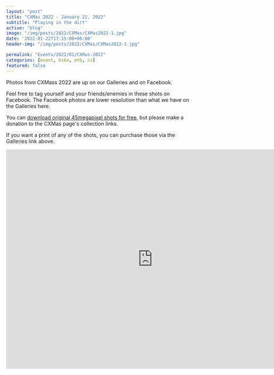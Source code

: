 ```yaml
---
layout: "post"
title: "CXMas 2022 - January 22, 2022"
subtitle: "Playing in the dirt"
active: "blog"
image: "/img/posts/2022/CXMas/CXMas2022-1.jpg"
date: '2022-01-22T17:15:00+00:00'
header-img: "/img/posts/2022/CXMas/CXMas2022-1.jpg"

permalink: "Events/2022/01/CXMas-2022"
categories: [event, bike, mtb, cx]
featured: false
---
```


Photos from CXMass 2022 are up on our Galleries and on Facebook.

Feel free to tag yourself and your friends/enemies in these shots on Facebook. The Facebook photos are lower resolution than what we have on the Galleries here.

You can [download original 45megapixel shots for free](https://photos.rainbowmarks.com/2022/Bikes/CXMas-1-22-2022/), but please make a donation to the CXMas page's collection links.

If you want a print of any of the shots, you can purchase those via the Galleries link above.


<iframe src="https://photos.rainbowmarks.com/frame/slideshow?key=SWGKWR&speed=3&transition=fade&autoStart=1&captions=0&navigation=0&playButton=0&randomize=0&transitionSpeed=2" width="800" height="600" frameborder="no" scrolling="no"></iframe>